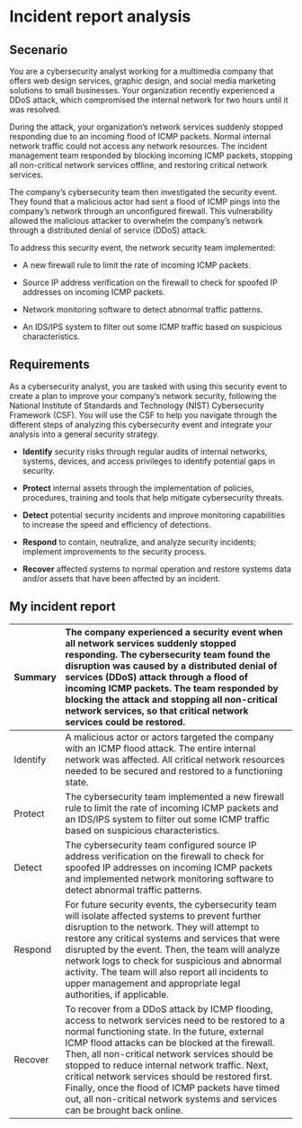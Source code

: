 # Incident report analysis

## Secenario

You are a cybersecurity analyst working for a multimedia company that offers web design services, graphic design, and social media marketing solutions to small businesses. Your organization recently experienced a DDoS attack, which compromised the internal network for two hours until it was resolved.

During the attack, your organization’s network services suddenly stopped responding due to an incoming flood of ICMP packets. Normal internal network traffic could not access any network resources. The incident management team responded by blocking incoming ICMP packets, stopping all non-critical network services offline, and restoring critical network services. 

The company’s cybersecurity team then investigated the security event. They found that a malicious actor had sent a flood of ICMP pings into the company’s network through an unconfigured firewall. This vulnerability allowed the malicious attacker to overwhelm the company’s network through a distributed denial of service (DDoS) attack. 

To address this security event, the network security team implemented: 

* A new firewall rule to limit the rate of incoming ICMP packets.

* Source IP address verification on the firewall to check for spoofed IP addresses on incoming ICMP packets.

* Network monitoring software to detect abnormal traffic patterns.

* An IDS/IPS system to filter out some ICMP traffic based on suspicious characteristics.

## Requirements

As a cybersecurity analyst, you are tasked with using this security event to create a plan to improve your company’s network security, following the National Institute of Standards and Technology (NIST) Cybersecurity Framework (CSF). You will use the CSF to help you navigate through the different steps of analyzing this cybersecurity event and integrate your analysis into a general security strategy.

* **Identify** security risks through regular audits of internal networks, systems, devices, and access privileges to identify potential gaps in security. 

* **Protect** internal assets through the implementation of policies, procedures, training and tools that help mitigate cybersecurity threats. 

* **Detect** potential security incidents and improve monitoring capabilities to increase the speed and efficiency of detections. 

* **Respond** to contain, neutralize, and analyze security incidents; implement improvements to the security process. 

* **Recover** affected systems to normal operation and restore systems data and/or assets that have been affected by an incident.

## My incident report
| Summary       | The company experienced a security event when all network services suddenly stopped responding. The cybersecurity team found the disruption was caused by a distributed denial of services (DDoS) attack through a flood of incoming ICMP packets. The team responded by blocking the attack and stopping all non-critical network services, so that critical network services could be restored.          |
| :-------------|:--------------|
| Identify     | A malicious actor or actors targeted the company with an ICMP flood attack. The entire internal network was affected. All critical network resources needed to be secured and restored to a functioning state. |
| Protect | The cybersecurity team implemented a new firewall rule to limit the rate of incoming ICMP packets and an IDS/IPS system to filter out some ICMP traffic based on suspicious characteristics. |
| Detect     | The cybersecurity team configured source IP address verification on the firewall to check for spoofed IP addresses on incoming ICMP packets and implemented network monitoring software to detect abnormal traffic patterns.     | 
| Respond | For future security events, the cybersecurity team will isolate affected systems to prevent further disruption to the network. They will attempt to restore any critical systems and services that were disrupted by the event. Then, the team will analyze network logs to check for suspicious and abnormal activity. The team will also report all incidents to upper management and appropriate legal authorities, if applicable.    | 
| Recover | To recover from a DDoS attack by ICMP flooding, access to network services need to be restored to a normal functioning state. In the future, external ICMP flood attacks can be blocked at the firewall. Then, all non-critical network services should be stopped to reduce internal network traffic. Next, critical network services should be restored first. Finally, once the flood of ICMP packets have timed out, all non-critical network systems and services can be brought back online. |
